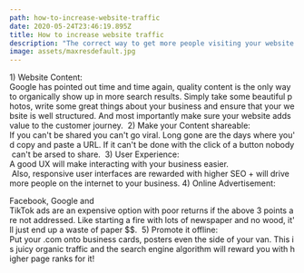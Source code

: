 ```yaml
---
path: how-to-increase-website-traffic
date: 2020-05-24T23:46:19.895Z
title: How to increase website traffic
description: "The correct way to get more people visiting your website online."
image: assets/maxresdefault.jpg 
---
```

1) Website Content: Google has pointed out time and time again, quality content is the only way to organically show up in more search results. Simply take some beautiful photos, write some great things about your business and ensure that your website is well structured. And most importantly make sure your website adds value to the customer journey. 
2) Make your Content shareable: If you can't be shared you can't go viral. Long gone are the days where you'd copy and paste a URL. If it can't be done with the click of a button nobody can't be arsed to share. 
3) User Experience: 
A good UX will make interacting with your business easier.  Also, responsive user interfaces are rewarded with higher SEO + will drive more people on the internet to your business.
4) Online Advertisement: 
 
Facebook, Google and TikTok ads are an expensive option with poor returns if the above 3 points are not addressed. Like starting a fire with lots of newspaper and no wood, it'll just end up a waste of paper $$. 
5) Promote it offline: 
Put your .com onto business cards, posters even the side of your van. This is juicy organic traffic and the search engine algorithm will reward you with higher page ranks for it!

